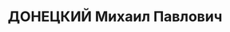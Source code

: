 ---
title: ДОНЕЦКИЙ Михаил Павлович
description: (1892–?), агроном, журналист. Печатался в «Дон. правде» (ст.Урюпинская,
  1918), «Красноарм. звезде», «Сов. юге» (1924–27) и др. Псевд. Мих.Станичный, Степной
---